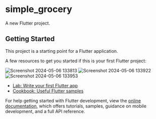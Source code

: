 # simple_grocery

A new Flutter project.

## Getting Started

This project is a starting point for a Flutter application.

A few resources to get you started if this is your first Flutter project:

![Screenshot 2024-05-06 133813](https://github.com/raihanbk/simple_grocery/assets/116166390/7b4f0801-2a9a-41cf-9f84-bfc3b080e61a)
![Screenshot 2024-05-06 133922](https://github.com/raihanbk/simple_grocery/assets/116166390/454291db-6845-446c-819b-e519de849333)
![Screenshot 2024-05-06 133953](https://github.com/raihanbk/simple_grocery/assets/116166390/c07b45a9-3ef1-49cc-b853-e77a0cc1d041)


- [Lab: Write your first Flutter app](https://docs.flutter.dev/get-started/codelab)
- [Cookbook: Useful Flutter samples](https://docs.flutter.dev/cookbook)

For help getting started with Flutter development, view the
[online documentation](https://docs.flutter.dev/), which offers tutorials,
samples, guidance on mobile development, and a full API reference.
